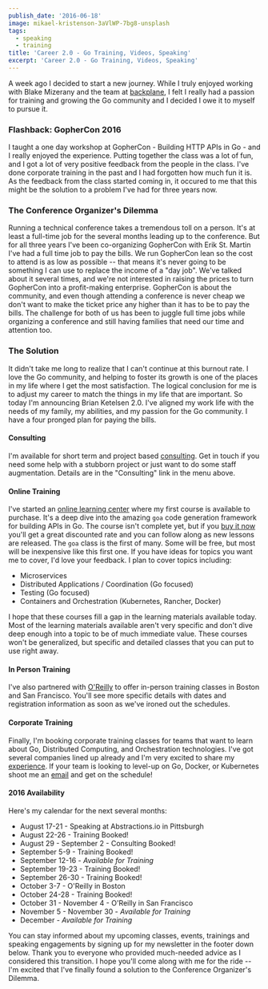 ```yaml
---
publish_date: '2016-06-18'
image: mikael-kristenson-3aVlWP-7bg8-unsplash
tags:
  - speaking
  - training
title: 'Career 2.0 - Go Training, Videos, Speaking'
excerpt: 'Career 2.0 - Go Training, Videos, Speaking'
---
```


A week ago I decided to start a new journey. While I truly enjoyed working with Blake Mizerany and the team at [backplane](http://backplane.io), I felt I really had a passion for training and growing the Go community and I decided I owe it to myself to pursue it.

### Flashback: GopherCon 2016

I taught a one day workshop at GopherCon - Building HTTP APIs in Go - and I really enjoyed the experience. Putting together the class was a lot of fun, and I got a lot of very positive feedback from the people in the class. I've done corporate training in the past and I had forgotten how much fun it is. As the feedback from the class started coming in, it occured to me that this might be the solution to a problem I've had for three years now.

### The Conference Organizer's Dilemma

Running a technical conference takes a tremendous toll on a person. It's at least a full-time job for the several months leading up to the conference. But for all three years I've been co-organizing GopherCon with Erik St. Martin I've had a full time job to pay the bills. We run GopherCon lean so the cost to attend is as low as possible -- that means it's never going to be something I can use to replace the income of a "day job". We've talked about it several times, and we're not interested in raising the prices to turn GopherCon into a profit-making enterprise. GopherCon is about the community, and even though attending a conference is never cheap we don't want to make the ticket price any higher than it has to be to pay the bills. The challenge for both of us has been to juggle full time jobs while organizing a conference and still having families that need our time and attention too.

### The Solution

It didn't take me long to realize that I can't continue at this burnout rate. I love the Go community, and helping to foster its growth is one of the places in my life where I get the most satisfaction. The logical conclusion for me is to adjust my career to match the things in my life that are important. So today I'm announcing Brian Ketelsen 2.0. I've aligned my work life with the needs of my family, my abilities, and my passion for the Go community. I have a four pronged plan for paying the bills.

#### Consulting

I'm available for short term and project based [consulting](https://brianketelsen.com/consulting/). Get in touch if you need some help with a stubborn project or just want to do some staff augmentation. Details are in the "Consulting" link in the menu above.

#### Online Training

I've started an [online learning center](http://learn.brianketelsen.com) where my first course is available to purchase. It's a deep dive into the amazing `goa` code generation framework for building APIs in Go. The course isn't complete yet, but if you [buy it now](http://learn.brianketelsen.com/courses/master-api-development-with-goa?product_id=140234&coupon_code=GOAVIDEO) you'll get a great discounted rate and you can follow along as new lessons are released. The `goa` class is the first of many. Some will be free, but most will be inexpensive like this first one. If you have ideas for topics you want me to cover, I'd love your feedback. I plan to cover topics including:

- Microservices
- Distributed Applications / Coordination (Go focused)
- Testing (Go focused)
- Containers and Orchestration (Kubernetes, Rancher, Docker)

I hope that these courses fill a gap in the learning materials available today. Most of the learning materials available aren't very specific and don't dive deep enough into a topic to be of much immediate value. These courses won't be generalized, but specific and detailed classes that you can put to use right away.

#### In Person Training

I've also partnered with [O'Reilly](http://oreilly.com) to offer in-person training classes in Boston and San Francisco. You'll see more specific details with dates and registration information as soon as we've ironed out the schedules.

#### Corporate Training

Finally, I'm booking corporate training classes for teams that want to learn about Go, Distributed Computing, and Orchestration technologies. I've got several companies lined up already and I'm very excited to share my [experience](/about/experience). If your team is looking to level-up on Go, Docker, or Kubernetes shoot me an [email](me@brianketelsen.com) and get on the schedule!

#### 2016 Availability

Here's my calendar for the next several months:

- August 17-21 - Speaking at Abstractions.io in Pittsburgh
- August 22-26 - Training Booked!
- August 29 - September 2 - Consulting Booked!
- September 5-9 - Training Booked!
- September 12-16 - _Available for Training_
- September 19-23 - Training Booked!
- September 26-30 - Training Booked!
- October 3-7 - O'Reilly in Boston
- October 24-28 - Training Booked!
- October 31 - November 4 - O'Reilly in San Francisco
- November 5 - November 30 - _Available for Training_
- December - _Available for Training_

You can stay informed about my upcoming classes, events, trainings and speaking engagements by signing up for my newsletter in the footer down below. Thank you to everyone who provided much-needed advice as I considered this transition. I hope you'll come along with me for the ride -- I'm excited that I've finally found a solution to the Conference Organizer's Dilemma.
